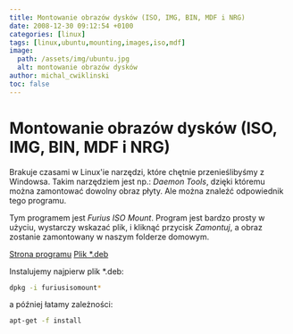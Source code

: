 ```yaml
---
title: Montowanie obrazów dysków (ISO, IMG, BIN, MDF i NRG)
date: 2008-12-30 09:12:54 +0100
categories: [linux]
tags: [linux,ubuntu,mounting,images,iso,mdf]
image:
  path: /assets/img/ubuntu.jpg
  alt: montowanie obrazów dysków
author: michal_cwiklinski
toc: false
---
```


# Montowanie obrazów dysków (ISO, IMG, BIN, MDF i NRG)

Brakuje czasami w Linux'ie narzędzi, które chętnie przenieślibyśmy z Windowsa. Takim narzędziem jest np.: _Daemon Tools_, dzięki któremu można zamontować dowolny obraz płyty. Ale można znaleźć odpowiednik tego programu.

Tym programem jest _Furius ISO Mount_. Program jest bardzo prosty w użyciu, wystarczy wskazać plik, i kliknąć przycisk _Zamontuj_, a obraz zostanie zamontowany w naszym folderze domowym.

[Strona programu](http://www.marcus-furius.com/?page_id=14)
[Plik *.deb](http://www.marcus-furius.com/files/FuriusIsoMount/pyfuriusisomount/furiusisomount_0.11.1.0-1_i386.deb)

Instalujemy najpierw plik *.deb:
```bash
dpkg -i furiusisomount*
```
a później łatamy zależności:
```bash
apt-get -f install
```